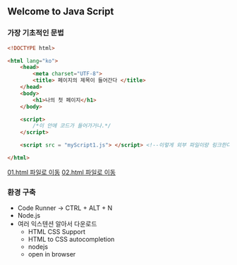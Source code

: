 ## Welcome to Java Script

### 가장 기초적인 문법


```html
<!DOCTYPE html>

<html lang="ko">
    <head>
        <meta charset="UTF-8">
        <title> 페이지의 제목이 들어간다 </title>
    </head>
    <body>
        <h1>나의 첫 페이지</h1>
    </body>

    <script>
        /*이 안에 코드가 들어가거나.*/
    </script>

    <script src = "myScript1.js"> </script> <!--이렇게 외부 파일이랑 링크한다.-->

</html>
```

[01.html 파일로 이동](/JavaScript/practice/01/01/01.html)
[02.html 파일로 이동](/JavaScript/practice/01/02/02.html)

### 환경 구축

- Code Runner -> CTRL + ALT + N
- Node.js
- 여러 익스텐션 알아서 다운로드
    - HTML CSS Support
    - HTML to CSS autocompletion
    - nodejs 
    - open in browser


